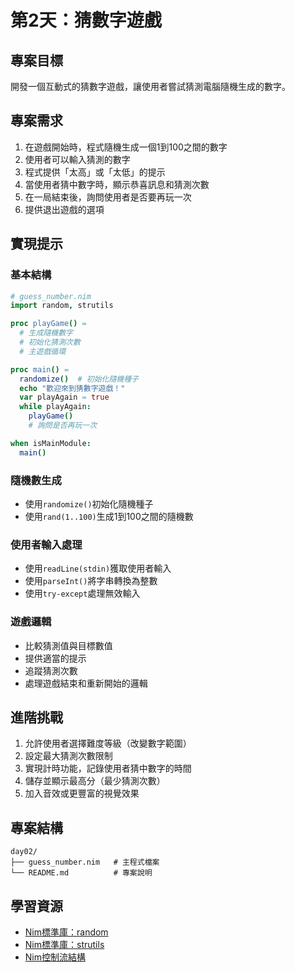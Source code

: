 # 第2天：猜數字遊戲

## 專案目標

開發一個互動式的猜數字遊戲，讓使用者嘗試猜測電腦隨機生成的數字。

## 專案需求

1. 在遊戲開始時，程式隨機生成一個1到100之間的數字
2. 使用者可以輸入猜測的數字
3. 程式提供「太高」或「太低」的提示
4. 當使用者猜中數字時，顯示恭喜訊息和猜測次數
5. 在一局結束後，詢問使用者是否要再玩一次
6. 提供退出遊戲的選項

## 實現提示

### 基本結構
```nim
# guess_number.nim
import random, strutils

proc playGame() =
  # 生成隨機數字
  # 初始化猜測次數
  # 主遊戲循環

proc main() =
  randomize()  # 初始化隨機種子
  echo "歡迎來到猜數字遊戲！"
  var playAgain = true
  while playAgain:
    playGame()
    # 詢問是否再玩一次

when isMainModule:
  main()
```

### 隨機數生成
- 使用`randomize()`初始化隨機種子
- 使用`rand(1..100)`生成1到100之間的隨機數

### 使用者輸入處理
- 使用`readLine(stdin)`獲取使用者輸入
- 使用`parseInt()`將字串轉換為整數
- 使用`try-except`處理無效輸入

### 遊戲邏輯
- 比較猜測值與目標數值
- 提供適當的提示
- 追蹤猜測次數
- 處理遊戲結束和重新開始的邏輯

## 進階挑戰

1. 允許使用者選擇難度等級（改變數字範圍）
2. 設定最大猜測次數限制
3. 實現計時功能，記錄使用者猜中數字的時間
4. 儲存並顯示最高分（最少猜測次數）
5. 加入音效或更豐富的視覺效果

## 專案結構

```
day02/
├── guess_number.nim   # 主程式檔案 
└── README.md          # 專案說明
```

## 學習資源

- [Nim標準庫：random](https://nim-lang.org/docs/random.html)
- [Nim標準庫：strutils](https://nim-lang.org/docs/strutils.html)
- [Nim控制流結構](https://nim-lang.org/docs/manual.html#statements-and-expressions)
